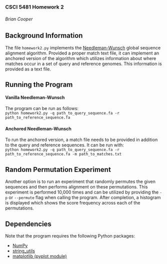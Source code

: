 ### CSCI 5481 Homework 2
###### Brian Cooper

## Background Information
The file `homework2.py` implements the <a href="https://en.wikipedia.org/wiki/Needleman%E2%80%93Wunsch_algorithm">Needleman-Wunsch</a> global sequence alignment algorithm. Provided a proper match text file, it can implement an anchored version of the algorithm which utilizes information about where matches occur in a set of query and reference genomes. This information is provided as a text file.

## Running the Program
#### Vanilla Needleman-Wunsch
The program can be run as follows:<br>
`python homework2.py -q path_to_query_sequence.fa -r path_to_reference_sequence.fa`

#### Anchored Needleman-Wunsch
To run the anchored version, a match file needs to be provided in addition to the query and reference sequences. It can be run with:<br>
`python homework2.py -q path_to_query_sequence.fa -r path_to_reference_sequence.fa -m path_to_matches.txt`


## Random Permutation Experiment
Another option is to run an experiment that randomly permutes the given sequences and then performs alignment on these permutations. This experiment is performed 10,000 times and can be utilized by providing the `-p` or `--permute` flag when calling the program. After completion, a histogram is displayed which shows the score frequency across each of the permutations.

## Dependencies
Note that the program requires the following Python packages:
- <a href="https://numpy.org/">NumPy</a>
- <a href="https://pypi.org/project/python-string-utils/">string_utils</a>
- <a href="https://matplotlib.org/">matplotlib (pyplot module)</a>
